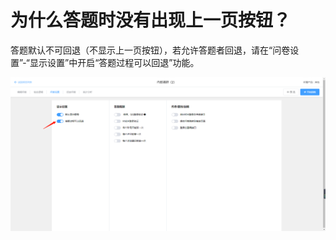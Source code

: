 # 为什么答题时没有出现上一页按钮？

答题默认不可回退（不显示上一页按钮），若允许答题者回退，请在“问卷设置”-“显示设置”中开启“答题过程可以回退”功能。

![&#x7B54;&#x9898;&#x8FC7;&#x7A0B;&#x53EF;&#x4EE5;&#x56DE;&#x9000;](../.gitbook/assets/image%20%28202%29.png)

